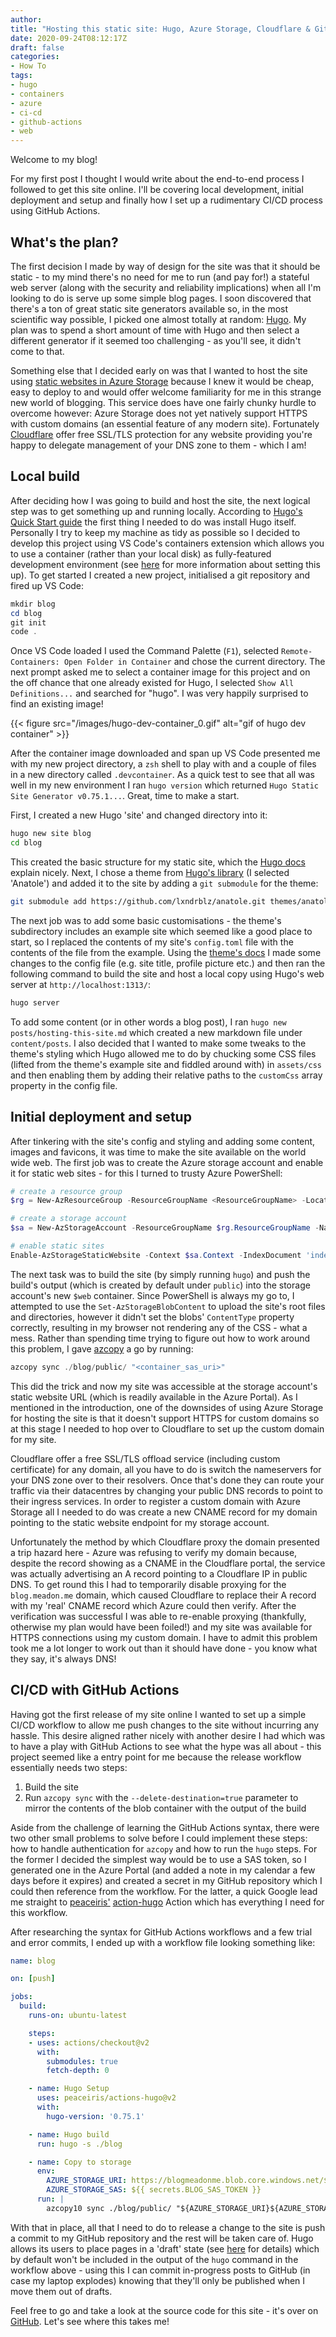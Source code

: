 ```yaml
---
author:
title: "Hosting this static site: Hugo, Azure Storage, Cloudflare & GitHub Actions"
date: 2020-09-24T08:12:17Z
draft: false
categories:
- How To
tags:
- hugo
- containers
- azure
- ci-cd
- github-actions
- web
---
```

Welcome to my blog!

For my first post I thought I would write about the end-to-end process I followed to get this site online.  I'll be covering local development, initial deployment and setup and finally how I set up a rudimentary CI/CD process using GitHub Actions.

<!--more-->

## What's the plan?

The first decision I made by way of design for the site was that it should be static - to my mind there's no need for me to run (and pay for!) a stateful web server (along with the security and reliability implications) when all I'm looking to do is serve up some simple blog pages.  I soon discovered that there's a ton of great static site generators available so, in the most scientific way possible, I picked one almost totally at random: [Hugo](https://gohugo.io/).  My plan was to spend a short amount of time with Hugo and then select a different generator if it seemed too challenging - as you'll see, it didn't come to that.

Something else that I decided early on was that I wanted to host the site using [static websites in Azure Storage](https://docs.microsoft.com/en-us/azure/storage/blobs/storage-blob-static-website) because I knew it would be cheap, easy to deploy to and would offer welcome familiarity for me in this strange new world of blogging.  This service does have one fairly chunky hurdle to overcome however: Azure Storage does not yet natively support HTTPS with custom domains (an essential feature of any modern site).  Fortunately [Cloudflare](https://www.cloudflare.com/en-gb/ssl/) offer free SSL/TLS protection for any website providing you're happy to delegate management of your DNS zone to them - which I am!

## Local build

After deciding how I was going to build and host the site, the next logical step was to get something up and running locally.  According to [Hugo's Quick Start guide](https://gohugo.io/getting-started/quick-start/) the first thing I needed to do was install Hugo itself.  Personally I try to keep my machine as tidy as possible so I decided to develop this project using VS Code's containers extension which allows you to use a container (rather than your local disk) as fully-featured development environment (see [here](https://code.visualstudio.com/docs/remote/containers) for more information about setting this up).  To get started I created a new project, initialised a git repository and fired up VS Code:

```PowerShell
mkdir blog
cd blog
git init
code .
```

Once VS Code loaded I used the Command Palette (`F1`), selected `Remote-Containers: Open Folder in Container` and chose the current directory.  The next prompt asked me to select a container image for this project and on the off chance that one already existed for Hugo, I selected `Show All Definitions...` and searched for "hugo".  I was very happily surprised to find an existing image!

{{< figure src="/images/hugo-dev-container_0.gif" alt="gif of hugo dev container" >}}

After the container image downloaded and span up VS Code presented me with my new project directory, a `zsh` shell to play with and a couple of files in a new directory called `.devcontainer`.  As a quick test to see that all was well in my new environment I ran `hugo version` which returned `Hugo Static Site Generator v0.75.1...`.  Great, time to make a start.

First, I created a new Hugo 'site' and changed directory into it:

```zsh
hugo new site blog
cd blog
```

This created the basic structure for my static site, which the [Hugo docs](https://gohugo.io/getting-started/directory-structure/) explain nicely. Next, I chose a theme from [Hugo's library](https://themes.gohugo.io/) (I selected 'Anatole') and added it to the site by adding a `git submodule` for the theme:

```zsh
git submodule add https://github.com/lxndrblz/anatole.git themes/anatole
```

The next job was to add some basic customisations - the theme's subdirectory includes an example site which seemed like a good place to start, so I replaced the contents of my site's `config.toml` file with the contents of the file from the example.  Using the [theme's docs](https://themes.gohugo.io/anatole/) I made some changes to the config file (e.g. site title, profile picture etc.) and then ran the following command to build the site and host a local copy using Hugo's web server at `http://localhost:1313/`:

```zsh
hugo server
```

To add some content (or in other words a blog post), I ran `hugo new posts/hosting-this-site.md` which created a new markdown file under `content/posts`.  I also decided that I wanted to make some tweaks to the theme's styling which Hugo allowed me to do by chucking some CSS files (lifted from the theme's example site and fiddled around with) in `assets/css` and then enabling them by adding their relative paths to the `customCss` array property in the config file.

## Initial deployment and setup

After tinkering with the site's config and styling and adding some content, images and favicons, it was time to make the site available on the world wide web. The first job was to create the Azure storage account and enable it for static web sites - for this I turned to trusty Azure PowerShell:

```PowerShell
# create a resource group
$rg = New-AzResourceGroup -ResourceGroupName <ResourceGroupName> -Location 'uksouth'

# create a storage account
$sa = New-AzStorageAccount -ResourceGroupName $rg.ResourceGroupName -Name <StorageAccountName> -SkuName 'Standard_LRS' -Location $rg.Location -Kind 'StorageV2'

# enable static sites
Enable-AzStorageStaticWebsite -Context $sa.Context -IndexDocument 'index.html' -ErrorDocument404Path '404.html'
```

The next task was to build the site (by simply running `hugo`) and push the build's output (which is created by default under `public`) into the storage account's new `$web` container.  Since PowerShell is always my go to, I attempted to use the `Set-AzStorageBlobContent` to upload the site's root files and directories, however it didn't set the blobs' `ContentType` property correctly, resulting in my browser not rendering any of the CSS - what a mess.  Rather than spending time trying to figure out how to work around this problem, I gave [azcopy](https://docs.microsoft.com/en-us/azure/storage/common/storage-use-azcopy-v10) a go by running:

```PowerShell
azcopy sync ./blog/public/ "<container_sas_uri>"
```

This did the trick and now my site was accessible at the storage account's static website URL (which is readily available in the Azure Portal).  As I mentioned in the introduction, one of the downsides of using Azure Storage for hosting the site is that it doesn't support HTTPS for custom domains so at this stage I needed to hop over to Cloudflare to set up the custom domain for my site.

Cloudflare offer a free SSL/TLS offload service (including custom certificate) for any domain, all you have to do is switch the nameservers for your DNS zone over to their resolvers.  Once that's done they can route your traffic via their datacentres by changing your public DNS records to point to their ingress services.  In order to register a custom domain with Azure Storage all I needed to do was create a new CNAME record for my domain pointing to the static website endpoint for my storage account.

Unfortunately the method by which Cloudflare proxy the domain presented a trip hazard here - Azure was refusing to verify my domain because, despite the record showing as a CNAME in the Cloudflare portal, the service was actually advertising an A record pointing to a Cloudflare IP in public DNS.  To get round this I had to temporarily disable proxying for the `blog.meadon.me` domain, which caused Cloudflare to replace their A record with my 'real' CNAME record which Azure could then verify.  After the verification was successful I was able to re-enable proxying (thankfully, otherwise my plan would have been foiled!) and my site was available for HTTPS connections using my custom domain.  I have to admit this problem took me a lot longer to work out than it should have done - you know what they say, it's always DNS!

## CI/CD with GitHub Actions

Having got the first release of my site online I wanted to set up a simple CI/CD workflow to allow me push changes to the site without incurring any hassle.  This desire aligned rather nicely with another desire I had which was to have a play with GitHub Actions to see what the hype was all about - this project seemed like a entry point for me because the release workflow essentially needs two steps:

1. Build the site
2. Run `azcopy sync` with the `--delete-destination=true` parameter to mirror the contents of the blob container with the output of the build

Aside from the challenge of learning the GitHub Actions syntax, there were two other small problems to solve before I could implement these steps: how to handle authentication for `azcopy` and how to run the `hugo` steps.  For the former I decided the simplest way would be to use a SAS token, so I generated one in the Azure Portal (and added a note in my calendar a few days before it expires) and created a secret in my GitHub repository which I could then reference from the workflow.  For the latter, a quick Google lead me straight to [peaceiris'](https://github.com/peaceiris) [action-hugo](https://github.com/peaceiris/actions-hugo) Action which has everything I need for this workflow.

After researching the syntax for GitHub Actions workflows and a few trial and error commits, I ended up with a workflow file looking something like:

```yaml
name: blog

on: [push]

jobs:
  build:
    runs-on: ubuntu-latest

    steps:
    - uses: actions/checkout@v2
      with:
        submodules: true
        fetch-depth: 0

    - name: Hugo Setup
      uses: peaceiris/actions-hugo@v2
      with:
        hugo-version: '0.75.1'

    - name: Hugo build
      run: hugo -s ./blog

    - name: Copy to storage
      env:
        AZURE_STORAGE_URI: https://blogmeadonme.blob.core.windows.net/$web/
        AZURE_STORAGE_SAS: ${{ secrets.BLOG_SAS_TOKEN }}
      run: |
        azcopy10 sync ./blog/public/ "${AZURE_STORAGE_URI}${AZURE_STORAGE_SAS}" --delete-destination=true
```

With that in place, all that I need to do to release a change to the site is push a commit to my GitHub repository and the rest will be taken care of.  Hugo allows its users to place pages in a 'draft' state (see [here](https://gohugo.io/getting-started/usage/#draft-future-and-expired-content) for details) which by default won't be included in the output of the `hugo` command in the workflow above - using this I can commit in-progress posts to GitHub (in case my laptop explodes) knowing that they'll only be published when I move them out of drafts.

Feel free to go and take a look at the source code for this site - it's over on [GitHub](https://github.com/tmeadon/meadon.me).  Let's see where this takes me!
